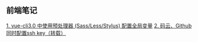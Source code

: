 ## 前端笔记
[1. vue-cli3.0 中使用预处理器 (Sass/Less/Stylus) 配置全局变量](https://blog.csdn.net/weixin_41786576/article/details/83745702)
[2. 码云、Github同时配置ssh key（转载）](https://blog.csdn.net/m0_37750720/article/details/82595237)
